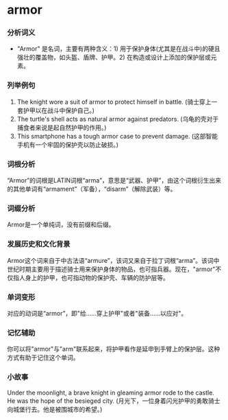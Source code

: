 # armor

### 分析词义

  

*   "Armor" 是名词，主要有两种含义：1) 用于保护身体(尤其是在战斗中)的硬且强壮的覆盖物，如头盔、盾牌、护甲。2) 在构造或设计上添加的保护层或元素。

  

### 列举例句

  

1.  The knight wore a suit of armor to protect himself in battle. (骑士穿上一套护甲以在战斗中保护自己。)
2.  The turtle's shell acts as natural armor against predators. (乌龟的壳对于捕食者来说是起自然护甲的作用。)
3.  This smartphone has a tough armor case to prevent damage. (这部智能手机有一个牢固的保护壳以防止破损。)

  

### 词根分析

  

“Armor”的词根是LATIN词根“arma”，意思是“武器、护甲”，由这个词根衍生出来的其他单词有“armament”（军备），“disarm”（解除武装）等。

  

### 词缀分析

  

Armor是一个单纯词，没有前缀和后缀。

  

### 发展历史和文化背景

  

Armor这个词来自于中古法语“armure”，该词又来自于拉丁词根“arma”。该词中世纪时期主要用于描述骑士用来保护身体的物品，也可指兵器。现在，"armor"不仅指人身上的护甲，也可指动物的保护壳、车辆的防护层等。

  

### 单词变形

  

对应的动词是“armor”，即"给……穿上护甲"或者"装备……以应对"。

  

### 记忆辅助

  

你可以将"armor"与"arm"联系起来，将护甲看作是延申到手臂上的保护层。这种方式有助于记住这个单词。

  

### 小故事

  

Under the moonlight, a brave knight in gleaming armor rode to the castle. He was the hope of the besieged city. (月光下，一位身着闪光护甲的勇敢骑士向城堡行去。他是被围城市的希望。)
